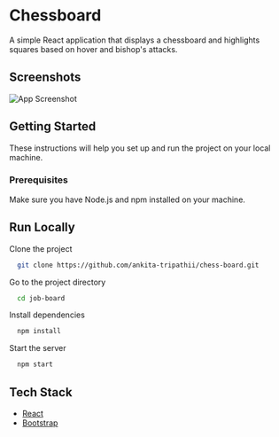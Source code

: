 # Chessboard

A simple React application that displays a chessboard and highlights squares based on hover and bishop's attacks.




## Screenshots

![App Screenshot](https://i.ibb.co/dBNGWZC/job-board.png)


## Getting Started

These instructions will help you set up and run the project on your local machine.

### Prerequisites

Make sure you have Node.js and npm installed on your machine.



## Run Locally

Clone the project

```bash
  git clone https://github.com/ankita-tripathii/chess-board.git
```

Go to the project directory

```bash
  cd job-board
```

Install dependencies

```bash
  npm install
```

Start the server

```bash
  npm start
```



## Tech Stack

* [React](https://reactjs.org/)
* [Bootstrap](https://getbootstrap.com/)



